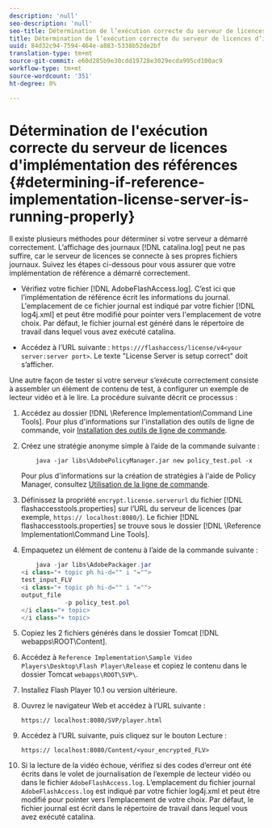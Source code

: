 ```yaml
---
description: 'null'
seo-description: 'null'
seo-title: Détermination de l’exécution correcte du serveur de licences d’implémentation des références
title: Détermination de l’exécution correcte du serveur de licences d’implémentation des références
uuid: 84d32c94-7594-464e-a883-5338b52de2bf
translation-type: tm+mt
source-git-commit: e60d285b9e30cdd19728e3029ecda995cd100ac9
workflow-type: tm+mt
source-wordcount: '351'
ht-degree: 0%

---
```



# Détermination de l&#39;exécution correcte du serveur de licences d&#39;implémentation des références {#determining-if-reference-implementation-license-server-is-running-properly}

Il existe plusieurs méthodes pour déterminer si votre serveur a démarré correctement. L’affichage des journaux [!DNL catalina.log] peut ne pas suffire, car le serveur de licences se connecte à ses propres fichiers journaux. Suivez les étapes ci-dessous pour vous assurer que votre implémentation de référence a démarré correctement.

* Vérifiez votre fichier [!DNL AdobeFlashAccess.log]. C’est ici que l’implémentation de référence écrit les informations du journal. L&#39;emplacement de ce fichier journal est indiqué par votre fichier [!DNL log4j.xml] et peut être modifié pour pointer vers l&#39;emplacement de votre choix. Par défaut, le fichier journal est généré dans le répertoire de travail dans lequel vous avez exécuté catalina.

* Accédez à l’URL suivante : `https:///flashaccess/license/v4<your server:server port>`. Le texte &quot;License Server is setup correct&quot; doit s’afficher.

Une autre façon de tester si votre serveur s’exécute correctement consiste à assembler un élément de contenu de test, à configurer un exemple de lecteur vidéo et à le lire. La procédure suivante décrit ce processus :

1. Accédez au dossier [!DNL \Reference Implementation\Command Line Tools]. Pour plus d&#39;informations sur l&#39;installation des outils de ligne de commande, voir [Installation des outils de ligne de commande](../aaxs-reference-implementations/command-line-tools/aaxs-ref-impl-command-line-overview.md#installing-the-command-line-tools).

1. Créez une stratégie anonyme simple à l’aide de la commande suivante :

   ```
       java -jar libs\AdobePolicyManager.jar new policy_test.pol -x
   ```

   Pour plus d&#39;informations sur la création de stratégies à l&#39;aide de Policy Manager, consultez [Utilisation de la ligne de commande](../aaxs-reference-implementations/command-line-tools/policy-manager/command-line-usage.md).

1. Définissez la propriété `encrypt.license.serverurl` du fichier [!DNL flashaccesstools.properties] sur l’URL du serveur de licences (par exemple, `https:// localhost:8080/`). Le fichier [!DNL flashaccesstools.properties] se trouve sous le dossier [!DNL \Reference Implementation\Command Line Tools].

1. Empaquetez un élément de contenu à l’aide de la commande suivante :

   ```java
       java -jar libs\AdobePackager.jar  
   <i class="+ topic ph hi-d="" i "="">
   test_input_FLV  
   <i class="+ topic ph hi-d="" i "="">
   output_file  
               -p policy_test.pol 
   </i class="+ topic> 
   </i class="+ topic>
   ```

1. Copiez les 2 fichiers générés dans le dossier Tomcat [!DNL webapps\ROOT\Content].
1. Accédez à `Reference Implementation\Sample Video Players\Desktop\Flash Player\Release` et copiez le contenu dans le dossier Tomcat `webapps\ROOT\SVP\`.
1. Installez Flash Player 10.1 ou version ultérieure.
1. Ouvrez le navigateur Web et accédez à l’URL suivante :

   `https:// localhost:8080/SVP/player.html`
1. Accédez à l’URL suivante, puis cliquez sur le bouton Lecture :

   `https:// localhost:8080/Content/<your_encrypted_FLV>`
1. Si la lecture de la vidéo échoue, vérifiez si des codes d’erreur ont été écrits dans le volet de journalisation de l’exemple de lecteur vidéo ou dans le fichier `AdobeFlashAccess.log`. L’emplacement du fichier journal `AdobeFlashAccess.log` est indiqué par votre fichier log4j.xml et peut être modifié pour pointer vers l’emplacement de votre choix. Par défaut, le fichier journal est écrit dans le répertoire de travail dans lequel vous avez exécuté catalina.
